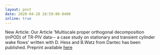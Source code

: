 ```yaml
---
layout: post
date: 2020-04-28 18:59:00-0400
inline: true
---
```


New Article: Our Article 'Multiscale proper 
orthogonal decomposition (mPOD) of TR-PIV data-- 
a case study on stationary and transient cylinder 
wake flows' written with D. Hess and B.Watz from 
Dantec has been published. 
Preprint available [here](https://arxiv.org/abs/2001.01971)
